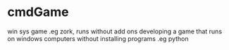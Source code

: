 # cmdGame
win sys game .eg zork, runs without add ons
developing a game that runs on windows computers without installing programs .eg python

